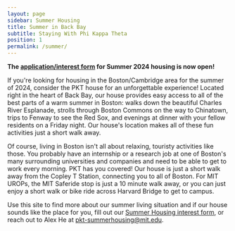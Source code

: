 ```yaml
---
layout: page
sidebar: Summer Housing
title: Summer in Back Bay
subtitle: Staying With Phi Kappa Theta
position: 1
permalink: /summer/
---
```

**The [application/interest form]([https://forms.gle/KmcETx1Tt3X6xsAf7]) for Summer 2024 housing is now open!**

If you're looking for housing in the Boston/Cambridge area for the summer of 2024, consider the PKT house for an unforgettable experience! Located right in the heart of Back Bay, our house provides easy access to all of the best parts of a warm summer in Boston: walks down the beautiful Charles River Esplanade, strolls through Boston Commons on the way to Chinatown, trips to Fenway to see the Red Sox, and evenings at dinner with your fellow residents on a Friday night. Our house's location makes all of these fun activities just a short walk away.

Of course, living in Boston isn't all about relaxing, touristy activities like those. You probably have an internship or a research job at one of Boston's many surrounding universities and companies and need to be able to get to work every morning. PKT has you covered! Our house is just a short walk away from the Copley T Station, connecting you to all of Boston. For MIT UROPs, the MIT Saferide stop is just a 10 minute walk away, or you can just enjoy a short walk or bike ride across Harvard Bridge to get to campus. 

Use this site to find more about our summer living situation and if our house sounds like the place for you, fill out our [Summer Housing interest form]([https://forms.gle/KmcETx1Tt3X6xsAf7]), or reach out to Alex He at pkt-summerhousing@mit.edu.
